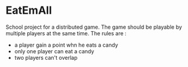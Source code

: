 # EatEmAll
School project for a distributed game.
The game should be playable by multiple players at the same time.
The rules are :

- a player gain a point whn he eats a candy
- only one player can eat a candy
- two players can't overlap
